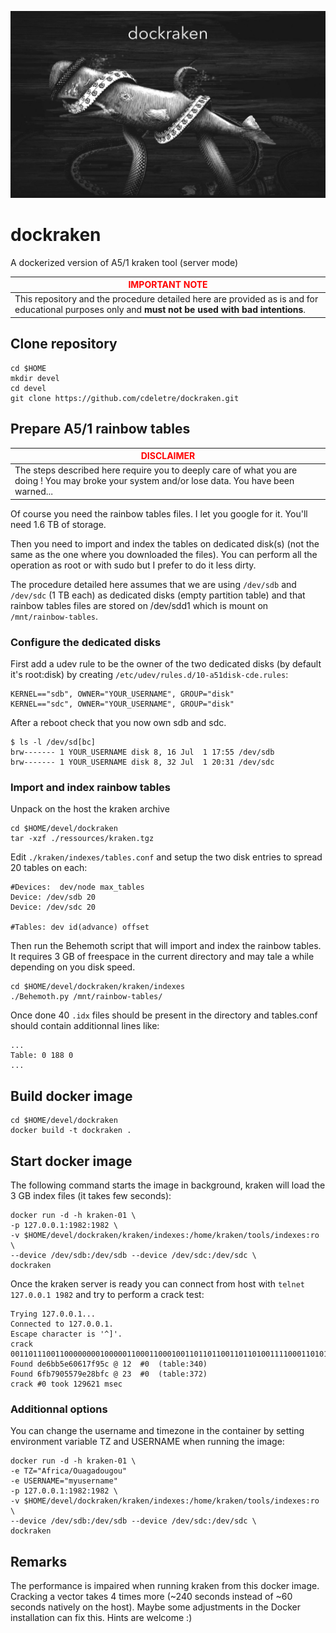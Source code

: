 ![whale vs kraken](https://github.com/cdeletre/dockraken/raw/master/ressources/dockraken.jpg)

# dockraken
A dockerized version of A5/1 kraken tool (server mode)

<span style="color:red">IMPORTANT NOTE</span> |
--- |
This repository and the procedure detailed here are provided as is and for educational purposes only and **must not be used with bad intentions**. |

## Clone repository
```
cd $HOME
mkdir devel
cd devel
git clone https://github.com/cdeletre/dockraken.git
```

## Prepare A5/1 rainbow tables

<span style="color:red">DISCLAIMER</span> |
--- | 
The steps described here require you to deeply care of what you are doing ! You may broke your system and/or lose data. You have been warned... |


Of course you need the rainbow tables files. I let you google for it. You'll need 1.6 TB of storage.

Then you need to import and index the tables on dedicated disk(s) (not the same as the one where you downloaded the files). You can perform all the operation as root or with sudo but I prefer to do it less dirty.

The procedure detailed here assumes that we are using ```/dev/sdb``` and ```/dev/sdc``` (1 TB each) as dedicated disks (empty partition table) and that rainbow tables files are stored on /dev/sdd1 which is mount on ```/mnt/rainbow-tables```.

### Configure the dedicated disks

First add a udev rule to be the owner of the two dedicated disks (by default it's root:disk) by creating ```/etc/udev/rules.d/10-a51disk-cde.rules```:

```
KERNEL=="sdb", OWNER="YOUR_USERNAME", GROUP="disk"
KERNEL=="sdc", OWNER="YOUR_USERNAME", GROUP="disk"
```

After a reboot check that you now own sdb and sdc.

```
$ ls -l /dev/sd[bc]
brw------- 1 YOUR_USERNAME disk 8, 16 Jul  1 17:55 /dev/sdb
brw------- 1 YOUR_USERNAME disk 8, 32 Jul  1 20:31 /dev/sdc
```

### Import and index rainbow tables
Unpack on the host the kraken archive

```
cd $HOME/devel/dockraken
tar -xzf ./ressources/kraken.tgz
```

Edit ```./kraken/indexes/tables.conf``` and setup the two disk entries to spread 20 tables on each:

```
#Devices:  dev/node max_tables
Device: /dev/sdb 20
Device: /dev/sdc 20

#Tables: dev id(advance) offset
```

Then run the Behemoth script that will import and index the rainbow tables. It requires 3 GB of freespace in the current directory and may tale a while depending on you disk speed.
 	
```
cd $HOME/devel/dockraken/kraken/indexes
./Behemoth.py /mnt/rainbow-tables/
```

Once done 40 ```.idx``` files should be present in the directory and tables.conf should contain additionnal lines like:

```
...
Table: 0 188 0
...
```

## Build docker image
```
cd $HOME/devel/dockraken
docker build -t dockraken .
```

## Start docker image
The following command starts the image in background, kraken will load the 3 GB index files (it takes few seconds):

```
docker run -d -h kraken-01 \
-p 127.0.0.1:1982:1982 \
-v $HOME/devel/dockraken/kraken/indexes:/home/kraken/tools/indexes:ro \
--device /dev/sdb:/dev/sdb --device /dev/sdc:/dev/sdc \
dockraken
```

Once the kraken server is ready you can connect from host with ```telnet 127.0.0.1 1982``` and try to perform a crack test:

```
Trying 127.0.0.1...
Connected to 127.0.0.1.
Escape character is '^]'.
crack 001101110011000000001000001100011000100110110110011011010011110001101010100100101111111010111100000110101001101011
Found de6bb5e60617f95c @ 12  #0  (table:340)
Found 6fb7905579e28bfc @ 23  #0  (table:372)
crack #0 took 129621 msec
```
### Additionnal options
You can change the username and timezone in the container by setting environment  variable TZ and USERNAME when running the image:

```
docker run -d -h kraken-01 \
-e TZ="Africa/Ouagadougou"
-e USERNAME="myusername"
-p 127.0.0.1:1982:1982 \
-v $HOME/devel/dockraken/kraken/indexes:/home/kraken/tools/indexes:ro \
--device /dev/sdb:/dev/sdb --device /dev/sdc:/dev/sdc \
dockraken
```

## Remarks
The performance is impaired when running kraken from this docker image. Cracking a vector takes 4 times more (~240 seconds instead of ~60 seconds natively on the host). Maybe some adjustments in the Docker installation can fix this. Hints are welcome :)